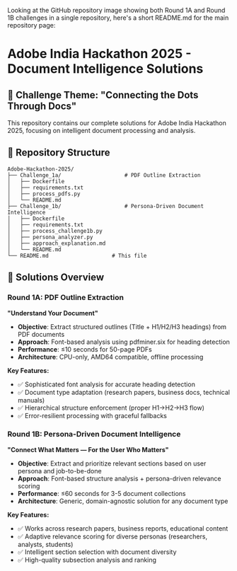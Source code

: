Looking at the GitHub repository image showing both Round 1A and Round 1B challenges in a single repository, here's a short README.md for the main repository page:

# Adobe India Hackathon 2025 - Document Intelligence Solutions

## 🎯 Challenge Theme: "Connecting the Dots Through Docs"

This repository contains our complete solutions for Adobe India Hackathon 2025, focusing on intelligent document processing and analysis.

## 📁 Repository Structure

```
Adobe-Hackathon-2025/
├── Challenge_1a/                    # PDF Outline Extraction
│   ├── Dockerfile
│   ├── requirements.txt
│   ├── process_pdfs.py
│   └── README.md
├── Challenge_1b/                    # Persona-Driven Document Intelligence  
│   ├── Dockerfile
│   ├── requirements.txt
│   ├── process_challenge1b.py
│   ├── persona_analyzer.py
│   ├── approach_explanation.md
│   └── README.md
└── README.md                    # This file
```

## 🚀 Solutions Overview

### Round 1A: PDF Outline Extraction
**"Understand Your Document"**

- **Objective**: Extract structured outlines (Title + H1/H2/H3 headings) from PDF documents
- **Approach**: Font-based analysis using pdfminer.six for heading detection
- **Performance**: ≤10 seconds for 50-page PDFs
- **Architecture**: CPU-only, AMD64 compatible, offline processing

**Key Features:**
- ✅ Sophisticated font analysis for accurate heading detection
- ✅ Document type adaptation (research papers, business docs, technical manuals)
- ✅ Hierarchical structure enforcement (proper H1→H2→H3 flow)
- ✅ Error-resilient processing with graceful fallbacks

### Round 1B: Persona-Driven Document Intelligence
**"Connect What Matters — For the User Who Matters"**

- **Objective**: Extract and prioritize relevant sections based on user persona and job-to-be-done
- **Approach**: Font-based structure analysis + persona-driven relevance scoring
- **Performance**: ≤60 seconds for 3-5 document collections
- **Architecture**: Generic, domain-agnostic solution for any document type

**Key Features:**
- ✅ Works across research papers, business reports, educational content
- ✅ Adaptive relevance scoring for diverse personas (researchers, analysts, students)
- ✅ Intelligent section selection with document diversity
- ✅ High-quality subsection analysis and ranking
